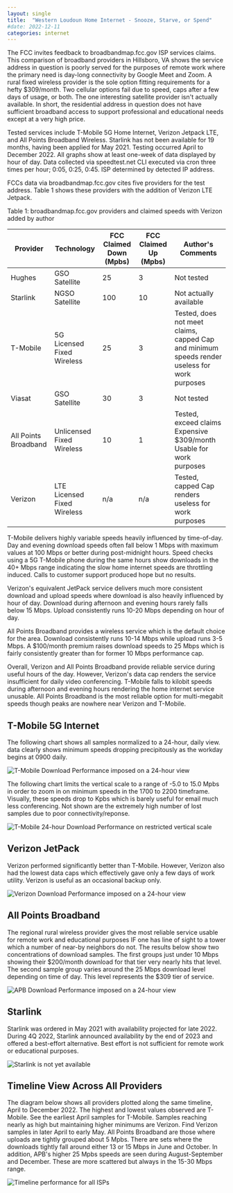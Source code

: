 ```yaml
---
layout: single
title:  "Western Loudoun Home Internet - Snooze, Starve, or Spend"
#date: 2022-12-11 
categories: internet
---
```


The FCC invites feedback to broadbandmap.fcc.gov ISP services claims. This comparison of broadband providers in Hillsboro, VA shows the service address in question is poorly served for the purposes of remote work where the primary need is day-long connectivity by Google Meet and Zoom. A rural fixed wireless provider is the sole option fitting requirements for a hefty $309/month. Two cellular options fail due to speed, caps after a few days of usage, or both. The one interesting satellite provider isn't actually available. In short, the residential address in question does not have sufficient broadband access to support professional and educational needs except at a very high price.  

Tested services include T-Mobile 5G Home Internet, Verizon Jetpack LTE, and All Points Broadband Wireless. Starlink has not been available for 19 months, having been applied for May 2021. Testing occurred April to December 2022. All graphs show at least one-week of data displayed by hour of day. Data collected via speedtest.net CLI executed via cron three times per hour; 0:05, 0:25, 0:45. ISP determined by detected IP address.  

FCCs data via broadbandmap.fcc.gov cites five providers for the test address. Table 1 shows these providers with the addition of Verizon LTE Jetpack. 

Table 1: broadbandmap.fcc.gov providers and claimed speeds with Verizon added by author 

| Provider             | Technology                  | FCC Claimed Down (Mpbs) | FCC Claimed Up (Mpbs) | Author's Comments                                                                            |
|----------------------|-----------------------------|-------------------------|-----------------------|----------------------------------------------------------------------------------------------|
| Hughes               | GSO Satellite               | 25                      | 3                     | Not tested                                                                                   |
| Starlink             | NGSO Satellite              | 100                     | 10                    | Not actually available                                                                       |
| T-Mobile             | 5G Licensed Fixed Wireless  | 25                      | 3                     | Tested, does not meet claims, capped Cap and minimum speeds render useless for work purposes |
| Viasat               | GSO Satellite               | 30                      | 3                     | Not tested                                                                                   |
| All Points Broadband | Unlicensed Fixed Wireless   | 10                      | 1                     | Tested, exceed claims Expensive $309/month Usable for work purposes                          |
| Verizon              | LTE Licensed Fixed Wireless | n/a                     | n/a                   | Tested, capped Cap renders useless for work purposes                                         |


T-Mobile delivers highly variable speeds heavily influenced by time-of-day. Day and evening download speeds often fall below 1 Mbps with maximum values at 100 Mbps or better during post-midnight hours. Speed checks using a 5G T-Mobile phone during the same hours show downloads in the 40+ Mbps range indicating the slow home internet speeds are throttling induced. Calls to customer support produced hope but no results. 

Verizon's equivalent JetPack service delivers much more consistent download and upload speeds where download is also heavily influenced by hour of day. Download during afternoon and evening hours rarely falls below 15 Mbps. Upload consistently runs 10-20 Mbps depending on hour of day. 

All Points Broadband provides a wireless service which is the default choice for the area. Download consistently runs 10-14 Mbps while upload runs 3-5 Mbps. A $100/month premium raises download speeds to 25 Mbps which is fairly consistently greater than for former 10 Mbps performance cap. 

Overall, Verizon and All Points Broadband provide reliable service during useful hours of the day. However, Verizon's data cap renders the service insufficient for daily video conferencing. T-Mobile falls to kilobit speeds during afternoon and evening hours rendering the home internet service unusable. All Points Broadband is the most reliable option for multi-megabit speeds though peaks are nowhere near Verizon and T-Mobile. 


## T-Mobile 5G Internet

The following chart shows all samples normalized to a 24-hour, daily view. data clearly shows minimum speeds dropping precipitously as the workday begins at 0900 daily. 

![T-Mobile Download Performance imposed on a 24-hour view](/assets/images/Western-Loudoun-Home-Internet/24-Hour-for-T-Mobile.png "24-hour Download Performance")


The following chart limits the vertical scale to a range of -5.0 to 15.0 Mpbs in order to zoom in on minimum speeds in the 1700 to 2200 timeframe. Visually, these speeds drop to Kpbs which is barely useful for email much less conferencing. Not shown are the extremely high number of lost samples due to poor connectivity/reponse. 

![T-Mobile 24-hour Download Performance on restricted vertical scale](/assets/images/Western-Loudoun-Home-Internet/24-Hour-for-T-Mobile_BB.png "24-hour Download Performance")


## Verizon JetPack

Verizon performed significantly better than T-Mobile. However, Verizon also had the lowest data caps which effectively gave only a few days of work utility. Verizon is useful as an occasional backup only. 

![Verizon Download Performance imposed on a 24-hour view](/assets/images/Western-Loudoun-Home-Internet/24-Hour-for-Verizon.png "24-hour Download Performance")



## All Points Broadband

The regional rural wireless provider gives the most reliable service usable for remote work and educational purposes IF one has line of sight to a tower which a number of near-by neighbors do not. The results below show two concentrations of download samples. The first groups just under 10 Mbps showing their $200/month download for that tier very nearly hits that level. The second sample group varies around the 25 Mbps download level depending on time of day. This level represents the $309 tier of service. 


![APB Download Performance imposed on a 24-hour view](/assets/images/Western-Loudoun-Home-Internet/24-Hour-for-APB.png "24-hour Download Performance")



## Starlink

Starlink was ordered in May 2021 with availability projected for late 2022. During 4Q 2022, Starlink announced availability by the end of 2023 and offered a best-effort alternative. Best effort is not sufficient for remote work or educational purposes. 


![Starlink is not yet available](/assets/images/Western-Loudoun-Home-Internet/starlink-only-best-effort.png "24-hour Download Performance")


## Timeline View Across All Providers

The diagram below shows all providers plotted along the same timeline, April to December 2022. The highest and lowest values observed are T-Mobile. See the earliest April samples for T-Mobile. Samples reaching nearly as high but maintaining higher minimums are Verizon. Find Verizon samples in later April to early May. All Points Broadband are those where uploads are tightly grouped about 5 Mpbs. There are sets where the downloads tightly fall around either 13 or 15 Mbps in June and October. In addition, APB's higher 25 Mpbs speeds are seen during August-September and December. These are more scattered but always in the 15-30 Mbps range. 

![Timeline performance for all ISPs](/assets/images/Western-Loudoun-Home-Internet/Timeline-for-ALL.png "Timeline for all ISPs")

